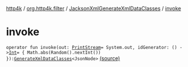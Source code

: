 [http4k](../../index.md) / [org.http4k.filter](../index.md) / [JacksonXmlGenerateXmlDataClasses](index.md) / [invoke](./invoke.md)

# invoke

`operator fun invoke(out: `[`PrintStream`](http://docs.oracle.com/javase/6/docs/api/java/io/PrintStream.html)` = System.out, idGenerator: () -> `[`Int`](https://kotlinlang.org/api/latest/jvm/stdlib/kotlin/-int/index.html)` = { Math.abs(Random().nextInt()) }): `[`GenerateXmlDataClasses`](../-generate-xml-data-classes/index.md)`<JsonNode>` [(source)](https://github.com/http4k/http4k/blob/master/http4k-format-jackson-xml/src/main/kotlin/org/http4k/filter/JacksonXmlGenerateXmlDataClasses.kt#L12)